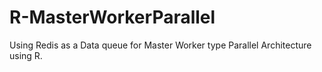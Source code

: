 # R-MasterWorkerParallel
Using Redis as a Data queue for Master Worker type Parallel Architecture using R.
